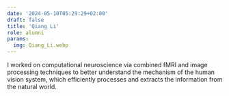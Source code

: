 ```yaml
---
date: '2024-05-10T05:29:29+02:00'
draft: false
title: 'Qiang Li'
role: alumni
params:
  img: Qiang_Li.webp
---
```


I worked on computational neuroscience via combined fMRI and image processing techniques to better understand the mechanism of the human vision system, which efficiently processes and extracts the information from the natural world.
